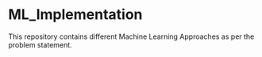 # ML_Implementation
This repository contains different Machine Learning Approaches as per the problem statement.
